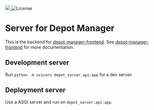 <a href="https://github.com/jdav-freiburg/depot-manager-backend/actions/workflows/publish_docker.yml">
    <img src="https://github.com/jdav-freiburg/depot-manager-backend/actions/workflows/publish_docker.yml/badge.svg" />
</a>
<img src="https://img.shields.io/github/license/voegtlel/depot-manager-backend.svg" alt="License" />

# Server for Depot Manager

This is the backend for [depot-manager-frontend](https://github.com/voegtlel/depot-manager-frontend).
See [depot-manager-frontend](https://github.com/voegtlel/depot-manager-frontend) for more documentation.

## Development server

Run `python -m uvicorn depot_server.api:app` for a dev server.

## Deployment server

Use a ASGI server and run on `depot_server.api:app`.
